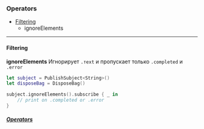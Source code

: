 [/]:# (https://gist.github.com/MinhasKamal/7fdebb7c424d23149140#file-github-markdown-syntax-md)

[/]:# (stackedit.io)

 ### Operators
* [Filtering](#filtering)
	*  ignoreElements
***
#### Filtering
**ignoreElements**
Игнорирует `.тext`  и пропускает только `.completed` и 
`.error`
```swift
let subject = PublishSubject<String>()
let disposeBag = DisposeBag()

subject.ignoreElements().subscribe { _ in 
	// print on .completed or .error
}
```
##### [Operators](#operators)
<!--stackedit_data:
eyJoaXN0b3J5IjpbMTg5MzI3MTUyXX0=
-->
